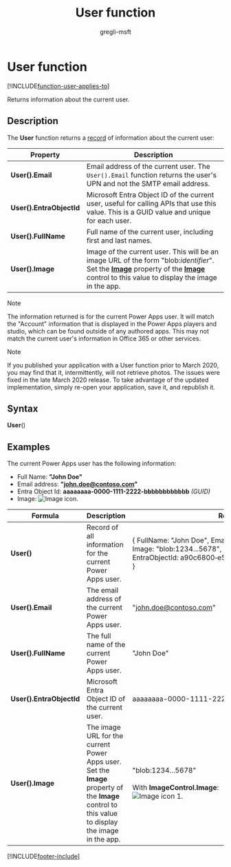 ﻿---
title: User function
description: Reference information including syntax and examples for the User function.
author: gregli-msft

ms.topic: reference
ms.custom: canvas
ms.reviewer: mkaur
ms.date: 6/10/2024
ms.subservice: power-fx
ms.author: gregli
search.audienceType:
  - maker
contributors:
  - gregli-msft
  - mduelae
  - gregli
no-loc: ["User"]
---

# User function
[!INCLUDE[function-user-applies-to](includes/function-user-applies-to.md)]



Returns information about the current user.

## Description

The **User** function returns a [record](/power-apps/maker/canvas-apps/working-with-tables#records) of information about the current user:

| Property            | Description                                                                                                                                                                                                                                                                                                  |
| ------------------- | ------------------------------------------------------------------------------------------------------------------------------------------------------------------------------------------------------------------------------------------------------------------------------------------------------------ |
| **User().Email**    | Email address of the current user. The `User().Email` function returns the user's UPN and not the SMTP email address.                                                                                                                                                                                        |
| **User().EntraObjectId**    | Microsoft Entra Object ID of the current user, useful for calling APIs that use this value. This is a GUID value and unique for each user.                                                                                                                                                                                     |
| **User().FullName** | Full name of the current user, including first and last names.                                                                                                                                                                                                                                               |
| **User().Image**    | Image of the current user. This will be an image URL of the form "blob:_identifier_". Set the **[Image](/power-apps/maker/canvas-apps/controls/properties-visual)** property of the **[Image](/power-apps/maker/canvas-apps/controls/control-image)** control to this value to display the image in the app. |

> [!NOTE]
> The information returned is for the current Power Apps user. It will match the "Account" information that is displayed in the Power Apps players and studio, which can be found outside of any authored apps. This may not match the current user's information in Office 365 or other services.

> [!NOTE]
> If you published your application with a User function prior to March 2020, you may find that it, intermittently, will not retrieve photos. The issues were fixed in the late March 2020 release. To take advantage of the updated implementation, simply re-open your application, save it, and republish it.

## Syntax

**User**()

## Examples

The current Power Apps user has the following information:

- Full Name: **"John Doe"**
- Email address: **"john.doe@contoso.com"**
- Entra Object Id: **aaaaaaaa-0000-1111-2222-bbbbbbbbbbbb** _(GUID)_
- Image: ![Image icon.](media/function-user/john-doe-picture.png "Image icon")

| Formula             | Description                                                                                                                                       | Result                                                                                                                              |
| ------------------- | ------------------------------------------------------------------------------------------------------------------------------------------------- | ----------------------------------------------------------------------------------------------------------------------------------- |
| **User()**          | Record of all information for the current Power Apps user.                                                                                        | { FullName:&nbsp;"John Doe", Email:&nbsp;"john.doe@contoso.com", Image:&nbsp;"blob:1234...5678", EntraObjectId:&nbsp;a90c6800&#8209;e58c&#8209;4495&#8209;81f7&#8209;55819b56fe2a }                                   |
| **User().Email**    | The email address of the current Power Apps user.                                                                                                 | "john.doe@contoso.com"                                                                                                              |
| **User().FullName** | The full name of the current Power Apps user.                                                                                                     | "John Doe"                                                                                                                          |
| **User().EntraObjectId** | Microsoft Entra Object ID of the current user.                                                                                                   | aaaaaaaa-0000-1111-2222-bbbbbbbbbbbb _(GUID)_                                                                                           |
| **User().Image**    | The image URL for the current Power Apps user. Set the **Image** property of the **Image** control to this value to display the image in the app. | "blob:1234...5678"<br><br>With **ImageControl.Image**:<br>![Image icon 1.](media/function-user/john-doe-picture.png "Image icon 1") |

[!INCLUDE[footer-include](../../includes/footer-banner.md)]






































































































































